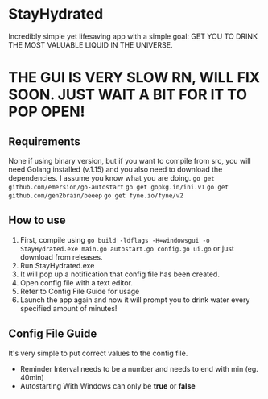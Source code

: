 # StayHydrated
Incredibly simple yet lifesaving app with a simple goal: GET YOU TO DRINK THE MOST VALUABLE LIQUID IN THE UNIVERSE.

# THE GUI IS VERY SLOW RN, WILL FIX SOON. JUST WAIT A BIT FOR IT TO POP OPEN!

## Requirements
None if using binary version, but if you want to compile from src, you will need Golang installed (v.1.15) and you also need to download the dependencies. I assume you know what you are doing.
`go get github.com/emersion/go-autostart`
`go get gopkg.in/ini.v1`
`go get github.com/gen2brain/beeep`
`go get fyne.io/fyne/v2`

## How to use
1. First, compile using
`go build -ldflags -H=windowsgui -o StayHydrated.exe main.go autostart.go config.go ui.go` or just download from releases.
2. Run StayHydrated.exe
3. It will pop up a notification that config file has been created.
4. Open config file with a text editor.
5. Refer to Config File Guide for usage
6. Launch the app again and now it will prompt you to drink water every specified amount of minutes!

## Config File Guide
It's very simple to put correct values to the config file. 
- Reminder Interval needs to be a number and needs to end with min (eg. 40min)
- Autostarting With Windows can only be **true** or **false**
